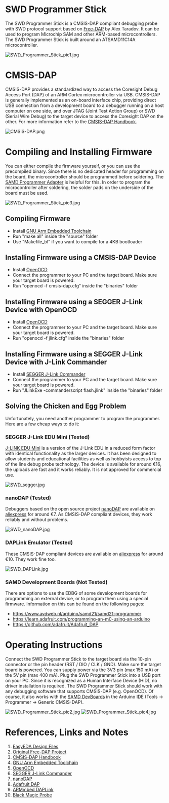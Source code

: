 # SWD Programmer Stick
The SWD Programmer Stick is a CMSIS-DAP compliant debugging probe with SWD protocol support based on [Free-DAP](https://github.com/ataradov/free-dap) by Alex Taradov. It can be used to program Microchip SAM and other ARM-based microcontrollers. The SWD Programmer Stick is built around an ATSAMD11C14A microcontroller.

![SWD_Programmer_Stick_pic1.jpg](https://raw.githubusercontent.com/wagiminator/SAMD-Development-Boards/main/SWD_Programmer_Stick/documentation/SWD_Programmer_Stick_pic1.jpg)

# CMSIS-DAP
CMSIS-DAP provides a standardized way to access the Coresight Debug Access Port (DAP) of an ARM Cortex microcontroller via USB. CMSIS-DAP is generally implemented as an on-board interface chip, providing direct USB connection from a development board to a debugger running on a host computer on one side, and over JTAG (Joint Test Action Group) or SWD (Serial Wire Debug) to the target device to access the Coresight DAP on the other. For more information refer to the [CMSIS-DAP Handbook](https://os.mbed.com/handbook/CMSIS-DAP).

![CMSIS-DAP.png](https://raw.githubusercontent.com/wagiminator/SAMD-Development-Boards/main/SWD_Programmer_Stick/documentation/CMSIS-DAP.png)

# Compiling and Installing Firmware
You can either compile the firmware yourself, or you can use the precompiled binary. Since there is no dedicated header for programming on the board, the microcontroller should be programmed before soldering. The [SAMD Programmer Adapter](https://github.com/wagiminator/SAMD-Development-Boards/tree/main/SAMD_Programmer_Adapter) is helpful for this. In order to program the microcontroller after soldering, the solder pads on the underside of the board must be used.

![SWD_Programmer_Stick_pic3.jpg](https://raw.githubusercontent.com/wagiminator/SAMD-Development-Boards/main/SWD_Programmer_Stick/documentation/SWD_Programmer_Stick_pic3.jpg)

## Compiling Firmware
- Install [GNU Arm Embedded Toolchain](https://developer.arm.com/tools-and-software/open-source-software/developer-tools/gnu-toolchain/gnu-rm/downloads)
- Run "make all" inside the "source" folder
- Use "Makefile_bl" if you want to compile for a 4KB bootloader

## Installing Firmware using a CMSIS-DAP Device
- Install [OpenOCD](http://openocd.org/)
- Connect the programmer to your PC and the target board. Make sure your target board is powered.
- Run "openocd -f cmsis-dap.cfg" inside the "binaries" folder

## Installing Firmware using a SEGGER J-Link Device with OpenOCD
- Install [OpenOCD](http://openocd.org/)
- Connect the programmer to your PC and the target board. Make sure your target board is powered.
- Run "openocd -f jlink.cfg" inside the "binaries" folder

## Installing Firmware using a SEGGER J-Link Device with J-Link Commander
- Install [SEGGER J-Link Commander](http://www.segger.com/download-jlink.html)
- Connect the programmer to your PC and the target board. Make sure your target board is powered.
- Run "JLinkExe -commanderscript flash.jlink" inside the "binaries" folder

## Solving the Chicken and Egg Problem
Unfortunately, you need another programmer to program the programmer. Here are a few cheap ways to do it:

### SEGGER J-Link EDU Mini (Tested)
[J-LINK EDU Mini](https://www.segger.com/products/debug-probes/j-link/models/j-link-edu-mini/) is a version of the J-Link EDU in a reduced form factor with identical functionality as the larger devices. It has been designed to allow students and educational facilities as well as hobbyists access to top of the line debug probe technology. The device is available for around €16, the uploads are fast and it works reliably. It is not approved for commercial use.

![SWD_segger.jpg](https://raw.githubusercontent.com/wagiminator/SAMD-Development-Boards/main/SWD_Programmer_Stick/documentation/SWD_segger.jpg)

### nanoDAP (Tested)
Debuggers based on the open source project [nanoDAP](https://github.com/wuxx/nanoDAP) are available on [aliexpress](https://aliexpress.com/wholesale?SearchText=cmsis-dap+daplink) for around €7. As CMSIS-DAP compliant devices, they work reliably and without problems.

![SWD_nanoDAP.jpg](https://raw.githubusercontent.com/wagiminator/SAMD-Development-Boards/main/SWD_Programmer_Stick/documentation/SWD_nanoDAP.jpg)

### DAPLink Emulator (Tested)
These CMSIS-DAP compliant devices are available on [aliexpress](https://aliexpress.com/wholesale?SearchText=cmsis-dap+daplink) for around €10. They work fine too.

![SWD_DAPLink.jpg](https://raw.githubusercontent.com/wagiminator/SAMD-Development-Boards/main/SWD_Programmer_Stick/documentation/SWD_DAPLink.jpg)

### SAMD Development Boards (Not Tested)
There are options to use the EDBG of some development boards for programming an external device, or to program them using a special firmware. Information on this can be found on the following pages:
- https://www.avdweb.nl/arduino/samd21/samd21-programmer
- https://learn.adafruit.com/programming-an-m0-using-an-arduino
- https://github.com/adafruit/Adafruit_DAP

# Operating Instructions
Connect the SWD Programmer Stick to the target board via the 10-pin connector or the pin header (RST / DIO / CLK / GND). Make sure the target board is powered. You can supply power via the 3V3 pin (max 150 mA) or the 5V pin (max 400 mA). Plug the SWD Programmer Stick into a USB port on your PC. Since it is recognized as a Human Interface Device (HID), no driver installation is required. The SWD Programmer Stick should work with any debugging software that supports CMSIS-DAP (e.g. OpenOCD). Of course, it also works with the [SAMD DevBoards](https://github.com/wagiminator/SAMD-Development-Boards) in the Arduino IDE (Tools -> Programmer -> Generic CMSIS-DAP).

![SWD_Programmer_Stick_pic2.jpg](https://raw.githubusercontent.com/wagiminator/SAMD-Development-Boards/main/SWD_Programmer_Stick/documentation/SWD_Programmer_Stick_pic2.jpg)
![SWD_Programmer_Stick_pic4.jpg](https://raw.githubusercontent.com/wagiminator/SAMD-Development-Boards/main/SWD_Programmer_Stick/documentation/SWD_Programmer_Stick_pic4.jpg)

# References, Links and Notes
1. [EasyEDA Design Files](https://easyeda.com/wagiminator/samd11c-swd-programmer)
2. [Original Free-DAP Project](https://github.com/ataradov/free-dap)
3. [CMSIS-DAP Handbook](https://os.mbed.com/handbook/CMSIS-DAP)
4. [GNU Arm Embedded Toolchain](https://developer.arm.com/tools-and-software/open-source-software/developer-tools/gnu-toolchain/gnu-rm/downloads)
5. [OpenOCD](http://openocd.org/)
6. [SEGGER J-Link Commander](http://www.segger.com/download-jlink.html)
7. [nanoDAP](https://github.com/wuxx/nanoDAP)
8. [Adafruit DAP](https://github.com/adafruit/Adafruit_DAP)
9. [ARMmbed DAPLink](https://github.com/ARMmbed/DAPLink)
10. [Black Magic Probe](https://github.com/blacksphere/blackmagic)
